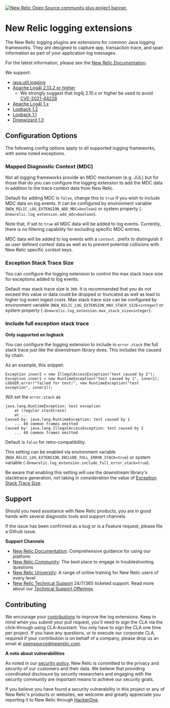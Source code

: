 <a href="https://opensource.newrelic.com/oss-category/#community-plus"><picture><source media="(prefers-color-scheme: dark)" srcset="https://github.com/newrelic/opensource-website/raw/main/src/images/categories/dark/Community_Plus.png"><source media="(prefers-color-scheme: light)" srcset="https://github.com/newrelic/opensource-website/raw/main/src/images/categories/Community_Plus.png"><img alt="New Relic Open Source community plus project banner." src="https://github.com/newrelic/opensource-website/raw/main/src/images/categories/Community_Plus.png"></picture></a>


# New Relic logging extensions

The New Relic logging plugins are extensions for common Java logging frameworks. They are designed to capture app,
transaction trace, and span information as part of your application log messages.

For the latest information, please see the [New Relic Documentation](https://docs.newrelic.com/docs/logs/new-relic-logs/enable-logs-context/enable-logs-context-java).

We support:

* [java.util.logging](jul/README.md)
* [Apache Log4j 2.13.2 or higher](log4j2/README.md)
  * We strongly suggest that log4j 2.15.x or higher be used to avoid [CVE-2021-44228](https://nvd.nist.gov/vuln/detail/CVE-2021-44228)
* [Apache Log4j 1.x](log4j1/README.md)
* [Logback 1.2](logback/README.md)
* [Logback 1.1](logback11/README.md)
* [Dropwizard 1.3](dropwizard/README.md)

## Configuration Options
The following config options apply to all supported logging frameworks, with some noted exceptions.

### Mapped Diagnostic Context (MDC)
Not all logging frameworks provide an MDC mechanism (e.g. JUL) but for those that do you can configure
the logging extension to add the MDC data in addition to the trace context data from New Relic.

Default for adding MDC is `false`, change this to `true` if you wish to include MDC data on log events. It can be configured by
environment variable (`NEW_RELIC_LOG_EXTENSION_ADD_MDC=boolean`) or system property (`-Dnewrelic.log_extension.add_mdc=boolean`).

Note that, if set to `true` all MDC data will be added to log events. Currently, there is no filtering capability for excluding specific MDC entries.

MDC data will be added to log events with a `context.` prefix to distinguish it as user defined context data as well as to prevent potential
collisions with New Relic specific context keys.

### Exception Stack Trace Size
You can configure the logging extension to control the max stack trace size for exceptions added to log events.

Default max stack trace size is `300`. It is recommended that you do not exceed this value or data could be dropped or truncated as well as
lead to higher log event ingest costs. Max stack trace size can be configured by environment variable (`NEW_RELIC_LOG_EXTENSION_MAX_STACK_SIZE=integer`)
or system property (`-Dnewrelic.log_extension.max_stack_size=integer`).

### Include full exception stack trace
<b>Only supported on logback</b>

You can configure the logging extension to include in `error.stack` the full stack trace just like the downstream library does.
This includes the caused by chain.

As an example, this snippet:
```
Exception inner2 = new IllegalAccessException("test caused by 2");
Exception inner1 = new RuntimeException("test caused by 1", inner2);
LOGGER.error("failed for test!", new RuntimeException("test exception", inner1));
```
Will set the `error.stack` as
```
java.lang.RuntimeException: test exception
    at (regular stacktrace)
    at ...
Caused by: java.lang.RuntimeException: test caused by 1
	... 49 common frames omitted
Caused by: java.lang.IllegalAccessException: test caused by 2
	... 49 common frames omitted
```

Default is `false` for retro-compatibility.

This setting can be enabled via environment variable (`NEW_RELIC_LOG_EXTENSION_INCLUDE_FULL_ERROR_STACK=true`) or system variable (`-Dnewrelic.log_extension.include_full_error_stack=true`).

Be aware that enabling this setting will use the downstream library's stacktrace generation, not taking in  consideration 
the value of [Exception Stack Trace Size](#exception-stack-trace-size).

## Support

Should you need assistance with New Relic products, you are in good hands with several diagnostic tools and support channels.

If the issue has been confirmed as a bug or is a Feature request, please file a Github issue.

**Support Channels**

* [New Relic Documentation](https://docs.newrelic.com/docs/logs/enable-log-management-new-relic/logs-context-java/configure-logs-context-java): Comprehensive guidance for using our platform
* [New Relic Community](https://discuss.newrelic.com/tags/logs): The best place to engage in troubleshooting questions
* [New Relic University](https://learn.newrelic.com/): A range of online training for New Relic users of every level
* [New Relic Technical Support](https://support.newrelic.com/) 24/7/365 ticketed support. Read more about our [Technical Support Offerings](https://docs.newrelic.com/docs/licenses/license-information/general-usage-licenses/support-plan). 

## Contributing

We encourage your [contributions](CONTRIBUTING.md) to improve the log extensions. Keep in mind when you submit your pull request, you'll need to sign the CLA via the click-through using CLA-Assistant. You only have to sign the CLA one time per project.
If you have any questions, or to execute our corporate CLA, required if your contribution is on behalf of a company, please drop us an email at opensource@newrelic.com.

**A note about vulnerabilities**

As noted in our [security policy](https://github.com/newrelic/java-log-extensions/security/policy), New Relic is committed to the privacy and security of our customers and their data. We believe that providing coordinated disclosure by security researchers and engaging with the security community are important means to achieve our security goals.

If you believe you have found a security vulnerability in this project or any of New Relic's products or websites, we welcome and greatly appreciate you reporting it to New Relic through [HackerOne](https://hackerone.com/newrelic).
